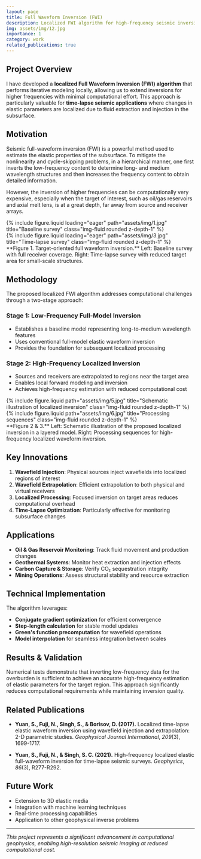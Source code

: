 ```yaml
---
layout: page
title: Full Waveform Inversion (FWI)
description: Localized FWI algorithm for high-frequency seismic inversion with reduced computational cost
img: assets/img/12.jpg
importance: 1
category: work
related_publications: true
---
```


## Project Overview

I have developed a **localized Full Waveform Inversion (FWI) algorithm** that performs iterative modeling locally, allowing us to extend inversions for higher frequencies with minimal computational effort. This approach is particularly valuable for **time-lapse seismic applications** where changes in elastic parameters are localized due to fluid extraction and injection in the subsurface.

## Motivation

Seismic full-waveform inversion (FWI) is a powerful method used to estimate the elastic properties of the subsurface. To mitigate the nonlinearity and cycle-skipping problems, in a hierarchical manner, one first inverts the low-frequency content to determine long- and medium wavelength structures and then increases the frequency content to obtain detailed information.

However, the inversion of higher frequencies can be computationally very expensive, especially when the target of interest, such as oil/gas reservoirs and axial melt lens, is at a great depth, far away from source and receiver arrays.

<div class="row">
    <div class="col-sm mt-3 mt-md-0">
        {% include figure.liquid loading="eager" path="assets/img/1.jpg" title="Baseline survey" class="img-fluid rounded z-depth-1" %}
    </div>
    <div class="col-sm mt-3 mt-md-0">
        {% include figure.liquid loading="eager" path="assets/img/3.jpg" title="Time-lapse survey" class="img-fluid rounded z-depth-1" %}
    </div>
</div>
<div class="caption">
    **Figure 1. Target-oriented full waveform inversion.** Left: Baseline survey with full receiver coverage. Right: Time-lapse survey with reduced target area for small-scale structures.
</div>

## Methodology

The proposed localized FWI algorithm addresses computational challenges through a two-stage approach:

### Stage 1: Low-Frequency Full-Model Inversion
- Establishes a baseline model representing long-to-medium wavelength features
- Uses conventional full-model elastic waveform inversion
- Provides the foundation for subsequent localized processing

### Stage 2: High-Frequency Localized Inversion
- Sources and receivers are extrapolated to regions near the target area
- Enables local forward modeling and inversion
- Achieves high-frequency estimation with reduced computational cost

<div class="row justify-content-sm-center">
    <div class="col-sm-8 mt-3 mt-md-0">
        {% include figure.liquid path="assets/img/5.jpg" title="Schematic illustration of localized inversion" class="img-fluid rounded z-depth-1" %}
    </div>
    <div class="col-sm-4 mt-3 mt-md-0">
        {% include figure.liquid path="assets/img/6.jpg" title="Processing sequences" class="img-fluid rounded z-depth-1" %}
    </div>
</div>
<div class="caption">
    **Figure 2 & 3.** Left: Schematic illustration of the proposed localized inversion in a layered model. Right: Processing sequences for high-frequency localized waveform inversion.
</div>

## Key Innovations

1. **Wavefield Injection**: Physical sources inject wavefields into localized regions of interest
2. **Wavefield Extrapolation**: Efficient extrapolation to both physical and virtual receivers
3. **Localized Processing**: Focused inversion on target areas reduces computational overhead
4. **Time-Lapse Optimization**: Particularly effective for monitoring subsurface changes

## Applications

- **Oil & Gas Reservoir Monitoring**: Track fluid movement and production changes
- **Geothermal Systems**: Monitor heat extraction and injection effects
- **Carbon Capture & Storage**: Verify CO₂ sequestration integrity
- **Mining Operations**: Assess structural stability and resource extraction

## Technical Implementation

The algorithm leverages:
- **Conjugate gradient optimization** for efficient convergence
- **Step-length calculation** for stable model updates
- **Green's function precomputation** for wavefield operations
- **Model interpolation** for seamless integration between scales

## Results & Validation

Numerical tests demonstrate that inverting low-frequency data for the overburden is sufficient to achieve an accurate high-frequency estimation of elastic parameters for the target region. This approach significantly reduces computational requirements while maintaining inversion quality.

## Related Publications

- **Yuan, S., Fuji, N., Singh, S., & Borisov, D. (2017).** Localized time-lapse elastic waveform inversion using wavefield injection and extrapolation: 2-D parametric studies. *Geophysical Journal International*, *209*(3), 1699-1717.

- **Yuan, S., Fuji, N., & Singh, S. C. (2021).** High-frequency localized elastic full-waveform inversion for time-lapse seismic surveys. *Geophysics*, *86*(3), R277-R292.

## Future Work

- Extension to 3D elastic media
- Integration with machine learning techniques
- Real-time processing capabilities
- Application to other geophysical inverse problems

---

*This project represents a significant advancement in computational geophysics, enabling high-resolution seismic imaging at reduced computational cost.*
